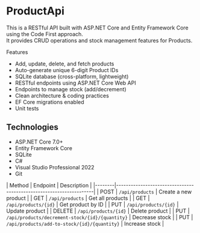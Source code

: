 # ProductApi

This is a RESTful API built with ASP.NET Core and Entity Framework Core using the Code First approach.  
It provides CRUD operations and stock management features for Products.

Features

-  Add, update, delete, and fetch products
-  Auto-generate unique 6-digit Product IDs
-  SQLite database (cross-platform, lightweight)
-  RESTful endpoints using ASP.NET Core Web API
-  Endpoints to manage stock (add/decrement)
-  Clean architecture & coding practices
-  EF Core migrations enabled
-  Unit tests 
	
##  Technologies

- ASP.NET Core 7.0+
- Entity Framework Core
- SQLite
- C#
- Visual Studio Professional 2022
- Git



| Method | Endpoint												| Description |
|--------|--------------------------------------------------------------------|
| POST   | `/api/products`		| Create a new product						  |
| GET    | `/api/products`		| Get all products				              |
| GET    | `/api/products/{id}` | Get product by ID                           |
| PUT    | `/api/products/{id}` | Update product                              |
| DELETE | `/api/products/{id}` | Delete product                              |
| PUT    | `/api/products/decrement-stock/{id}/{quantity}`   | Decrease stock |
| PUT    | `/api/products/add-to-stock/{id}/{quantity}`      | Increase stock |